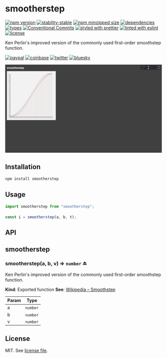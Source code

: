 # smootherstep

[![npm version](https://img.shields.io/npm/v/smootherstep)](https://www.npmjs.com/package/smootherstep)
[![stability-stable](https://img.shields.io/badge/stability-stable-green.svg)](https://www.npmjs.com/package/smootherstep)
[![npm minzipped size](https://img.shields.io/bundlephobia/minzip/smootherstep)](https://bundlephobia.com/package/smootherstep)
[![dependencies](https://img.shields.io/librariesio/release/npm/smootherstep)](https://github.com/dmnsgn/smootherstep/blob/main/package.json)
[![types](https://img.shields.io/npm/types/smootherstep)](https://github.com/microsoft/TypeScript)
[![Conventional Commits](https://img.shields.io/badge/Conventional%20Commits-1.0.0-fa6673.svg)](https://conventionalcommits.org)
[![styled with prettier](https://img.shields.io/badge/styled_with-Prettier-f8bc45.svg?logo=prettier)](https://github.com/prettier/prettier)
[![linted with eslint](https://img.shields.io/badge/linted_with-ES_Lint-4B32C3.svg?logo=eslint)](https://github.com/eslint/eslint)
[![license](https://img.shields.io/github/license/dmnsgn/smootherstep)](https://github.com/dmnsgn/smootherstep/blob/main/LICENSE.md)

Ken Perlin's improved version of the commonly used first-order smoothstep function.

[![paypal](https://img.shields.io/badge/donate-paypal-informational?logo=paypal)](https://paypal.me/dmnsgn)
[![coinbase](https://img.shields.io/badge/donate-coinbase-informational?logo=coinbase)](https://commerce.coinbase.com/checkout/56cbdf28-e323-48d8-9c98-7019e72c97f3)
[![twitter](https://img.shields.io/twitter/follow/dmnsgn?style=social)](https://twitter.com/dmnsgn)
[![bluesky](https://img.shields.io/badge/-blue?logo=bluesky&label=Follow%20%40dmnsgn.me&style=social)](https://bsky.app/profile/dmnsgn.me)

![](https://raw.githubusercontent.com/dmnsgn/smootherstep/main/screenshot.png)

## Installation

```bash
npm install smootherstep
```

## Usage

```js
import smootherstep from "smootherstep";

const i = smootherstep(a, b, t);
```

## API

<!-- api-start -->

<a name="module_smootherstep"></a>

## smootherstep

<a name="exp_module_smootherstep--smootherstep"></a>

### smootherstep(a, b, v) ⇒ <code>number</code> ⏏

Ken Perlin's improved version of the commonly used first-order smoothstep function.

**Kind**: Exported function
**See**: [Wikipedia – Smoothstep](https://en.wikipedia.org/wiki/Smoothstep#Variations)

| Param | Type                |
| ----- | ------------------- |
| a     | <code>number</code> |
| b     | <code>number</code> |
| v     | <code>number</code> |

<!-- api-end -->

## License

MIT. See [license file](https://github.com/dmnsgn/smootherstep/blob/main/LICENSE.md).
